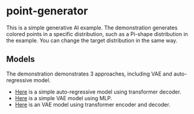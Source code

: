 # point-generator
This is a simple generative AI example. The demonstration generates colored points in a specific distribution, such as a Pi-shape distribution in the example. You can change the target distribution in the same way.  

## Models
The demonstration demonstrates 3 approaches, including VAE and auto-regressive model.  
  
- [Here](https://github.com/yhyu/point-generator/blob/main/src/train.ipynb) is a simple auto-regressive model using transformer decoder.  
- [Here](https://github.com/yhyu/point-generator/blob/main/src/train_vae_mlp.ipynb) is a simple VAE model using MLP.  
- [Here](https://github.com/yhyu/point-generator/blob/main/src/train_vae_transformer.ipynb) is an VAE model using transformer encoder and decoder.
